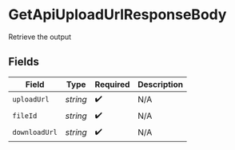 # GetApiUploadUrlResponseBody

Retrieve the output


## Fields

| Field              | Type               | Required           | Description        |
| ------------------ | ------------------ | ------------------ | ------------------ |
| `uploadUrl`        | *string*           | :heavy_check_mark: | N/A                |
| `fileId`           | *string*           | :heavy_check_mark: | N/A                |
| `downloadUrl`      | *string*           | :heavy_check_mark: | N/A                |